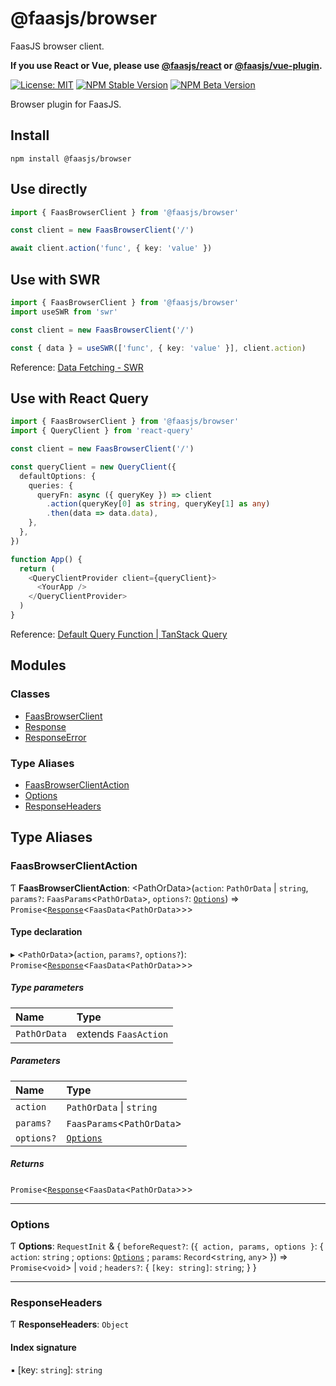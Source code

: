 # @faasjs/browser

FaasJS browser client.

**If you use React or Vue, please use [@faasjs/react](https://faasjs.com/doc/react) or [@faasjs/vue-plugin](https://faasjs.com/doc/vue-plugin).**

[![License: MIT](https://img.shields.io/npm/l/@faasjs/browser.svg)](https://github.com/faasjs/faasjs/blob/main/packages/faasjs/browser/LICENSE)
[![NPM Stable Version](https://img.shields.io/npm/v/@faasjs/browser/stable.svg)](https://www.npmjs.com/package/@faasjs/browser)
[![NPM Beta Version](https://img.shields.io/npm/v/@faasjs/browser/beta.svg)](https://www.npmjs.com/package/@faasjs/browser)

Browser plugin for FaasJS.

## Install

    npm install @faasjs/browser

## Use directly

```ts
import { FaasBrowserClient } from '@faasjs/browser'

const client = new FaasBrowserClient('/')

await client.action('func', { key: 'value' })
```

## Use with SWR

```ts
import { FaasBrowserClient } from '@faasjs/browser'
import useSWR from 'swr'

const client = new FaasBrowserClient('/')

const { data } = useSWR(['func', { key: 'value' }], client.action)
```

Reference: [Data Fetching - SWR](https://swr.vercel.app/docs/data-fetching)

## Use with React Query

```ts
import { FaasBrowserClient } from '@faasjs/browser'
import { QueryClient } from 'react-query'

const client = new FaasBrowserClient('/')

const queryClient = new QueryClient({
  defaultOptions: {
    queries: {
      queryFn: async ({ queryKey }) => client
        .action(queryKey[0] as string, queryKey[1] as any)
        .then(data => data.data),
    },
  },
})

function App() {
  return (
    <QueryClientProvider client={queryClient}>
      <YourApp />
    </QueryClientProvider>
  )
}
```

Reference: [Default Query Function | TanStack Query](https://tanstack.com/query/v4/docs/guides/default-query-function)

## Modules

### Classes

- [FaasBrowserClient](classes/FaasBrowserClient.md)
- [Response](classes/Response.md)
- [ResponseError](classes/ResponseError.md)

### Type Aliases

- [FaasBrowserClientAction](#faasbrowserclientaction)
- [Options](#options)
- [ResponseHeaders](#responseheaders)

## Type Aliases

### FaasBrowserClientAction

Ƭ **FaasBrowserClientAction**: <PathOrData\>(`action`: `PathOrData` \| `string`, `params?`: `FaasParams`<`PathOrData`\>, `options?`: [`Options`](#options)) => `Promise`<[`Response`](classes/Response.md)<`FaasData`<`PathOrData`\>\>\>

#### Type declaration

▸ <`PathOrData`\>(`action`, `params?`, `options?`): `Promise`<[`Response`](classes/Response.md)<`FaasData`<`PathOrData`\>\>\>

##### Type parameters

| Name | Type |
| :------ | :------ |
| `PathOrData` | extends `FaasAction` |

##### Parameters

| Name | Type |
| :------ | :------ |
| `action` | `PathOrData` \| `string` |
| `params?` | `FaasParams`<`PathOrData`\> |
| `options?` | [`Options`](#options) |

##### Returns

`Promise`<[`Response`](classes/Response.md)<`FaasData`<`PathOrData`\>\>\>

___

### Options

Ƭ **Options**: `RequestInit` & { `beforeRequest?`: (`{
    action, params, options
  }`: { `action`: `string` ; `options`: [`Options`](#options) ; `params`: `Record`<`string`, `any`\>  }) => `Promise`<`void`\> \| `void` ; `headers?`: { `[key: string]`: `string`;  }  }

___

### ResponseHeaders

Ƭ **ResponseHeaders**: `Object`

#### Index signature

▪ [key: `string`]: `string`
